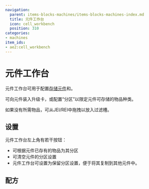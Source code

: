 ```yaml
---
navigation:
  parent: items-blocks-machines/items-blocks-machines-index.md
  title: 元件工作台
  icon: cell_workbench
  position: 310
categories:
- machines
item_ids:
- ae2:cell_workbench
---
```


# 元件工作台

<BlockImage id="cell_workbench" scale="8" />

元件工作台可用于配置[存储元件](storage_cells.md)和<ItemLink id="view_cell" />。

可向元件装入升级卡，或配置“分区”以限定元件可存储的物品种类。

如果没有所需物品，可从JEI/REI中拖拽以放入过滤槽。

## 设置

元件工作台左上角有若干按钮：

*   可根据元件已存有的物品为其分区
*   可清空元件的分区设置
*   元件工作台可设置为保留分区设置，便于将其复制到其他元件中。

## 配方

<RecipeFor id="cell_workbench" />

